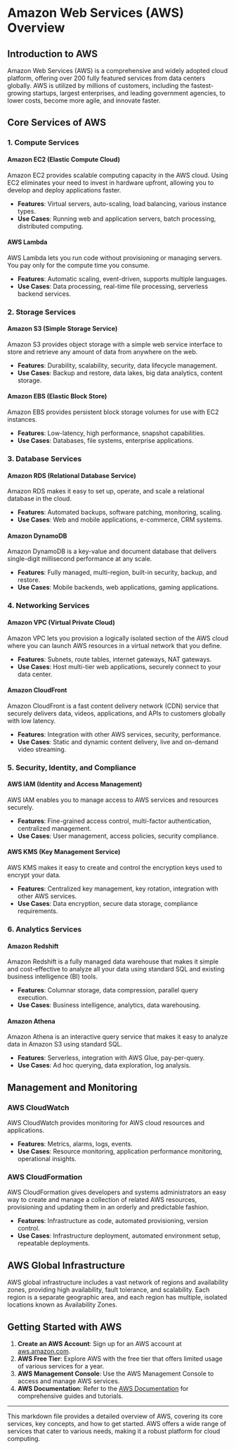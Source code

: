 # Amazon Web Services (AWS) Overview

## Introduction to AWS

Amazon Web Services (AWS) is a comprehensive and widely adopted cloud platform, offering over 200 fully featured services from data centers globally. AWS is utilized by millions of customers, including the fastest-growing startups, largest enterprises, and leading government agencies, to lower costs, become more agile, and innovate faster.

## Core Services of AWS

### 1. Compute Services

#### Amazon EC2 (Elastic Compute Cloud)
Amazon EC2 provides scalable computing capacity in the AWS cloud. Using EC2 eliminates your need to invest in hardware upfront, allowing you to develop and deploy applications faster.

- **Features**: Virtual servers, auto-scaling, load balancing, various instance types.
- **Use Cases**: Running web and application servers, batch processing, distributed computing.

#### AWS Lambda
AWS Lambda lets you run code without provisioning or managing servers. You pay only for the compute time you consume.

- **Features**: Automatic scaling, event-driven, supports multiple languages.
- **Use Cases**: Data processing, real-time file processing, serverless backend services.

### 2. Storage Services

#### Amazon S3 (Simple Storage Service)
Amazon S3 provides object storage with a simple web service interface to store and retrieve any amount of data from anywhere on the web.

- **Features**: Durability, scalability, security, data lifecycle management.
- **Use Cases**: Backup and restore, data lakes, big data analytics, content storage.

#### Amazon EBS (Elastic Block Store)
Amazon EBS provides persistent block storage volumes for use with EC2 instances.

- **Features**: Low-latency, high performance, snapshot capabilities.
- **Use Cases**: Databases, file systems, enterprise applications.

### 3. Database Services

#### Amazon RDS (Relational Database Service)
Amazon RDS makes it easy to set up, operate, and scale a relational database in the cloud.

- **Features**: Automated backups, software patching, monitoring, scaling.
- **Use Cases**: Web and mobile applications, e-commerce, CRM systems.

#### Amazon DynamoDB
Amazon DynamoDB is a key-value and document database that delivers single-digit millisecond performance at any scale.

- **Features**: Fully managed, multi-region, built-in security, backup, and restore.
- **Use Cases**: Mobile backends, web applications, gaming applications.

### 4. Networking Services

#### Amazon VPC (Virtual Private Cloud)
Amazon VPC lets you provision a logically isolated section of the AWS cloud where you can launch AWS resources in a virtual network that you define.

- **Features**: Subnets, route tables, internet gateways, NAT gateways.
- **Use Cases**: Host multi-tier web applications, securely connect to your data center.

#### Amazon CloudFront
Amazon CloudFront is a fast content delivery network (CDN) service that securely delivers data, videos, applications, and APIs to customers globally with low latency.

- **Features**: Integration with other AWS services, security, performance.
- **Use Cases**: Static and dynamic content delivery, live and on-demand video streaming.

### 5. Security, Identity, and Compliance

#### AWS IAM (Identity and Access Management)
AWS IAM enables you to manage access to AWS services and resources securely.

- **Features**: Fine-grained access control, multi-factor authentication, centralized management.
- **Use Cases**: User management, access policies, security compliance.

#### AWS KMS (Key Management Service)
AWS KMS makes it easy to create and control the encryption keys used to encrypt your data.

- **Features**: Centralized key management, key rotation, integration with other AWS services.
- **Use Cases**: Data encryption, secure data storage, compliance requirements.

### 6. Analytics Services

#### Amazon Redshift
Amazon Redshift is a fully managed data warehouse that makes it simple and cost-effective to analyze all your data using standard SQL and existing business intelligence (BI) tools.

- **Features**: Columnar storage, data compression, parallel query execution.
- **Use Cases**: Business intelligence, analytics, data warehousing.

#### Amazon Athena
Amazon Athena is an interactive query service that makes it easy to analyze data in Amazon S3 using standard SQL.

- **Features**: Serverless, integration with AWS Glue, pay-per-query.
- **Use Cases**: Ad hoc querying, data exploration, log analysis.

## Management and Monitoring

### AWS CloudWatch
AWS CloudWatch provides monitoring for AWS cloud resources and applications.

- **Features**: Metrics, alarms, logs, events.
- **Use Cases**: Resource monitoring, application performance monitoring, operational insights.

### AWS CloudFormation
AWS CloudFormation gives developers and systems administrators an easy way to create and manage a collection of related AWS resources, provisioning and updating them in an orderly and predictable fashion.

- **Features**: Infrastructure as code, automated provisioning, version control.
- **Use Cases**: Infrastructure deployment, automated environment setup, repeatable deployments.

## AWS Global Infrastructure

AWS global infrastructure includes a vast network of regions and availability zones, providing high availability, fault tolerance, and scalability. Each region is a separate geographic area, and each region has multiple, isolated locations known as Availability Zones.

## Getting Started with AWS

1. **Create an AWS Account**: Sign up for an AWS account at [aws.amazon.com](https://aws.amazon.com).
2. **AWS Free Tier**: Explore AWS with the free tier that offers limited usage of various services for a year.
3. **AWS Management Console**: Use the AWS Management Console to access and manage AWS services.
4. **AWS Documentation**: Refer to the [AWS Documentation](https://docs.aws.amazon.com/) for comprehensive guides and tutorials.


---

This markdown file provides a detailed overview of AWS, covering its core services, key concepts, and how to get started. AWS offers a wide range of services that cater to various needs, making it a robust platform for cloud computing.
